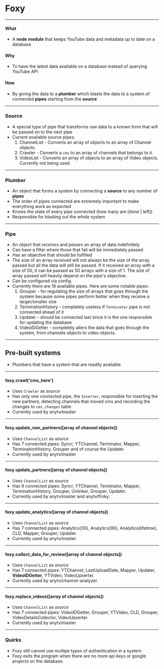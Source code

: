 # Foxy

---

#### What
- A **node module** that keeps YouTube data and metadata up to date on a database

#### Why
- To have the latest data available on a database instead of querying YouTube API

#### How
- By giving the data to a **plumber** which blasts the data to a system of connected **pipes** starting from the **source**

---

### Source
- A special type of pipe that transforms raw data to a known form that will be passed on to the next pipe
- Current available source pipes:
  1. ChannelList - Converts an array of objects to an array of Channel objects.
  2. Crawler - Converts a `cms` to an array of channels that belongs to it.
  3. VideoList - Converts an array of objects to an array of Video objects. Currently not being used.

---

### Plumber
- An object that forms a system by connecting a **source** to any number of **pipes**
- The order of pipes connected are extremely important to make everything work as expected
- Knows the state of every pipe connected (how many are [done | left])
- Responsible for blasting out the whole system

---

### Pipe
- An object that *receives* and *passes* an array of data indefinitely
- Can have a filter where those that fail will be immediately passed
- Has an objective that should be fulfilled
- The size of an array received will not always be the size of the array passed but all the data will still be passed. If it received an array with a size of 50, it can be passed as 50 arrays with a size of 1. The size of array passed will heavily depend on the pipe's objective.
- Can be configured via config.
- Currently there are 16 available pipes. Here are some notable pipes:
  1. Grouper - for regulating the size of arrays that goes through the system because some pipes perform better when they receive a larger/smaller size
  2. TerminationHistory - completely useless if `Terminator` pipe is not connected ahead of it
  3. Updater - should be connected last since it is the one responsible for updating the database
  4. VideoIDGetter - completely alters the data that goes through the system, from channels objects to video objects.

---

## Pre-built systems
- Plumbers that have a system that are readily available

---

#### foxy.crawl('cms_here')
- Uses `Crawler` as *source*
- Has only one connected pipe, the `Inserter`, responsible for inserting the new partners, detecting channels that moved cms and recording the changes to `cms_changes` table
- Currently used by anytv/master

---

#### foxy.update_non_partners([array of channel objects])
- Uses `ChannelList` as *source*
- Has 7 connected pipes: Syncr, YTChannel, Terminator, Mapper, TerminationHistory, Grouper and of course the Updater.
- Currently used by anytv/master

---

#### foxy.update_partners([array of channel objects])
- Uses `ChannelList` as *source*
- Has 9 connected pipes: Syncr, YTChannel, Terminator, Mapper, TerminationHistory, Grouper, Unlinker, Grouper, Updater.
- Currently used by anytv/master and anytv/frnky.

---

#### foxy.update_analytics([array of channel objects])
- Uses `ChannelList` as *source*
- Has 7 connected pipes: Analytics(30), Analytics(90), Analytics(lifetime), CLD, Mapper, Grouper, Updater.
- Currently used by anytv/master.

---

#### foxy.collect_data_for_review([array of channel objects])
- Uses `ChannelList` as *source*
- Has 7 connected pipes: YTChannel, LastUploadDate, Mapper, Updater, **VideoIDGetter**, YTVideo, VideoUpserter.
- Currently used by anytv/channel-analyzer

---

#### foxy.replace_videos([array of channel objects])
- Uses `ChannelList` as *source*
- Has 7 connected pipes: VideoIDGetter, Grouper, YTVideo, CLD, Grouper, VideoDetailsCollector, VideoUpserter.
- Currently used by anytv/master

---

### Quirks
- Foxy still cannot use multipe types of authentication in a system.
- Foxy exits the program when there are no more api keys or google projects on the database.

